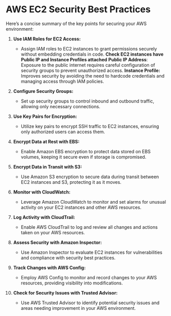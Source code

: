 # AWS EC2 Security Best Practices

Here’s a concise summary of the key points for securing your AWS environment:

1. **Use IAM Roles for EC2 Access:**
   - Assign IAM roles to EC2 instances to grant permissions securely without embedding credentials in code.
   **Check EC2 instances have Public IP and Instance Profiles attached**
**Public IP Address**: Exposure to the public internet requires careful configuration of security groups to prevent unauthorized access.
**Instance Profile:** Improves security by avoiding the need to hardcode credentials and managing access through IAM policies.

2. **Configure Security Groups:**
   - Set up security groups to control inbound and outbound traffic, allowing only necessary connections.

3. **Use Key Pairs for Encryption:**
   - Utilize key pairs to encrypt SSH traffic to EC2 instances, ensuring only authorized users can access them.

4. **Encrypt Data at Rest with EBS:**
   - Enable Amazon EBS encryption to protect data stored on EBS volumes, keeping it secure even if storage is compromised.

5. **Encrypt Data in Transit with S3:**
   - Use Amazon S3 encryption to secure data during transit between EC2 instances and S3, protecting it as it moves.

6. **Monitor with CloudWatch:**
   - Leverage Amazon CloudWatch to monitor and set alarms for unusual activity on your EC2 instances and other AWS resources.

7. **Log Activity with CloudTrail:**
   - Enable AWS CloudTrail to log and review all changes and actions taken on your AWS resources.

8. **Assess Security with Amazon Inspector:**
   - Use Amazon Inspector to evaluate EC2 instances for vulnerabilities and compliance with security best practices.

9. **Track Changes with AWS Config:**
   - Employ AWS Config to monitor and record changes to your AWS resources, providing visibility into modifications.

10. **Check for Security Issues with Trusted Advisor:**
    - Use AWS Trusted Advisor to identify potential security issues and areas needing improvement in your AWS environment.
